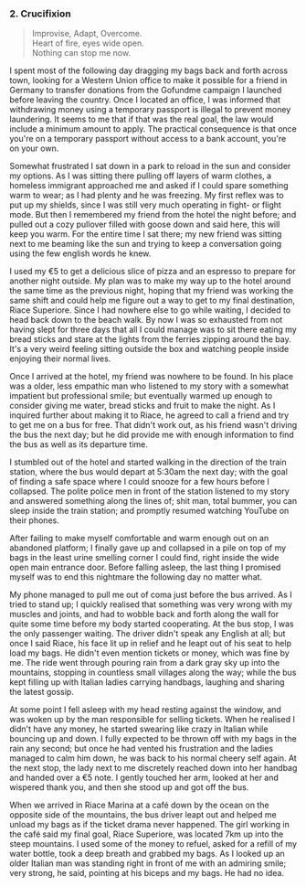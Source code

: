 ### 2. Crucifixion

> Improvise, Adapt, Overcome.<br/>
> Heart of fire, eyes wide open.<br/>
> Nothing can stop me now.<br/>

I spent most of the following day dragging my bags back and forth across town, looking for a Western Union office to make it possible for a friend in Germany to transfer donations from the Gofundme campaign I launched before leaving the country. Once I located an office, I was informed that withdrawing money using a temporary passport is illegal to prevent money laundering. It seems to me that if that was the real goal, the law would include a minimum amount to apply. The practical consequence is that once you're on a temporary passport without access to a bank account, you're on your own.

Somewhat frustrated I sat down in a park to reload in the sun and consider my options. As I was sitting there pulling off layers of warm clothes, a homeless immigrant approached me and asked if I could spare something warm to wear; as I had plenty and he was freezing. My first reflex was to put up my shields, since I was still very much operating in fight- or flight mode. But then I remembered my friend from the hotel the night before; and pulled out a cozy pullover filled with goose down and said here, this will keep you warm. For the entire time I sat there; my new friend was sitting next to me beaming like the sun and trying to keep a conversation going using the few english words he knew.

I used my €5 to get a delicious slice of pizza and an espresso to prepare for another night outside. My plan was to make my way up to the hotel around the same time as the previous night, hoping that my friend was working the same shift and could help me figure out a way to get to my final destination, Riace Superiore. Since I had nowhere else to go while waiting, I decided to head back down to the beach walk. By now I was so exhausted from not having slept for three days that all I could manage was to sit there eating my bread sticks and stare at the lights from the ferries zipping around the bay. It's a very weird feeling sitting outside the box and watching people inside enjoying their normal lives.

Once I arrived at the hotel, my friend was nowhere to be found. In his place was a older, less empathic man who listened to my story with a somewhat impatient but professional smile; but eventually warmed up enough to consider giving me water, bread sticks and fruit to make the night. As I inquired further about making it to Riace, he agreed to call a friend and try to get me on a bus for free. That didn't work out, as his friend wasn't driving the bus the next day; but he did provide me with enough information to find the bus as well as its departure time.

I stumbled out of the hotel and started walking in the direction of the train station, where the bus would depart at 5:30am the next day; with the goal of finding a safe space where I could snooze for a few hours before I collapsed. The polite police men in front of the station listened to my story and answered something along the lines of; shit man, total bummer, you can sleep inside the train station; and promptly resumed watching YouTube on their phones.

After failing to make myself comfortable and warm enough out on an abandoned platform; I finally gave up and collapsed in a pile on top of my bags in the least urine smelling corner I could find, right inside the wide open main entrance door. Before falling asleep, the last thing I promised myself was to end this nightmare the following day no matter what.

My phone managed to pull me out of coma just before the bus arrived. As I tried to stand up; I quickly realised that something was very wrong with my muscles and joints, and had to wobble back and forth along the wall for quite some time before my body started cooperating. At the bus stop, I was the only passenger waiting. The driver didn't speak any English at all; but once I said Riace, his face lit up in relief and he leapt out of his seat to help load my bags. He didn't even mention tickets or money, which was fine by me. The ride went through pouring rain from a dark gray sky up into the mountains, stopping in countless small villages along the way; while the bus kept filling up with Italian ladies carrying handbags, laughing and sharing the latest gossip.

At some point I fell asleep with my head resting against the window, and was woken up by the man responsible for selling tickets. When he realised I didn't have any money, he started swearing like crazy in Italian while bouncing up and down. I fully expected to be thrown off with my bags in the rain any second; but once he had vented his frustration and the ladies managed to calm him down, he was back to his normal cheery self again. At the next stop, the lady next to me discretely reached down into her handbag and handed over a €5 note. I gently touched her arm, looked at her and wispered thank you, and then she stood up and got off the bus.

When we arrived in Riace Marina at a café down by the ocean on the opposite side of the mountains, the bus driver leapt out and helped me unload my bags as if the ticket drama never happened. The girl working in the café said my final goal, Riace Superiore, was located 7km up into the steep mountains. I used some of the money to refuel, asked for a refill of my water bottle, took a deep breath and grabbed my bags. As I looked up an older Italian man was standing right in front of me with an admiring smile; very strong, he said, pointing at his biceps and my bags. He had no idea.